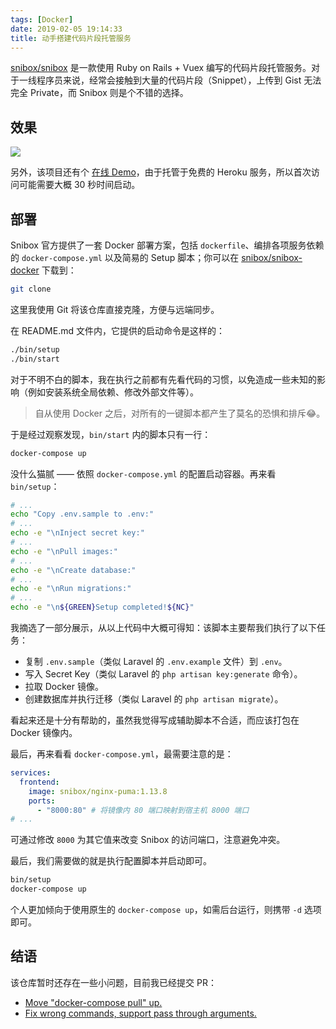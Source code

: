 ```yaml
---
tags: [Docker]
date: 2019-02-05 19:14:33
title: 动手搭建代码片段托管服务
---
```


[snibox/snibox](https://github.com/snibox/snibox) 是一款使用 Ruby on Rails + Vuex 编写的代码片段托管服务。对于一线程序员来说，经常会接触到大量的代码片段（Snippet），上传到 Gist 无法完全 Private，而 Snibox 则是个不错的选择。

<!--more-->

## 效果

![](https://user-images.githubusercontent.com/312873/51252703-8e5ce500-19ad-11e9-88d4-89f4831aa9da.png)

另外，该项目还有个 [在线 Demo](https://snibox-demo.herokuapp.com/)，由于托管于免费的 Heroku 服务，所以首次访问可能需要大概 30 秒时间启动。

## 部署

Snibox 官方提供了一套 Docker 部署方案，包括 `dockerfile`、编排各项服务依赖的 `docker-compose.yml` 以及简易的 Setup 脚本；你可以在 [snibox/snibox-docker](https://github.com/snibox/snibox-docker) 下载到：

```bash
git clone
```

这里我使用 Git 将该仓库直接克隆，方便与远端同步。

在 README.md 文件内，它提供的启动命令是这样的：

```bash
./bin/setup
./bin/start
```

对于不明不白的脚本，我在执行之前都有先看代码的习惯，以免造成一些未知的影响（例如安装系统全局依赖、修改外部文件等）。

> 自从使用 Docker 之后，对所有的一键脚本都产生了莫名的恐惧和排斥😂。

于是经过观察发现，`bin/start` 内的脚本只有一行：

```bash
docker-compose up
```

没什么猫腻 —— 依照 `docker-compose.yml` 的配置启动容器。再来看 `bin/setup`：

```bash
# ...
echo "Copy .env.sample to .env:"
# ...
echo -e "\nInject secret key:"
# ...
echo -e "\nPull images:"
# ...
echo -e "\nCreate database:"
# ...
echo -e "\nRun migrations:"
# ...
echo -e "\n${GREEN}Setup completed!${NC}"
```

我摘选了一部分展示，从以上代码中大概可得知：该脚本主要帮我们执行了以下任务：

- 复制 `.env.sample`（类似 Laravel 的 `.env.example` 文件）到 `.env`。
- 写入 Secret Key（类似 Laravel 的 `php artisan key:generate` 命令）。
- 拉取 Docker 镜像。
- 创建数据库并执行迁移（类似 Laravel 的 `php artisan migrate`）。

看起来还是十分有帮助的，虽然我觉得写成辅助脚本不合适，而应该打包在 Docker 镜像内。

最后，再来看看 `docker-compose.yml`，最需要注意的是：

```yml
services:
  frontend:
    image: snibox/nginx-puma:1.13.8
    ports:
      - "8000:80" # 将镜像内 80 端口映射到宿主机 8000 端口
# ...
```

可通过修改 `8000` 为其它值来改变 Snibox 的访问端口，注意避免冲突。

最后，我们需要做的就是执行配置脚本并启动即可。

```bash
bin/setup
docker-compose up
```

个人更加倾向于使用原生的 `docker-compose up`，如需后台运行，则携带 `-d` 选项即可。

## 结语

该仓库暂时还存在一些小问题，目前我已经提交 PR：

- [Move "docker-compose pull" up.](https://github.com/snibox/snibox-docker/pull/4)
- [Fix wrong commands, support pass through arguments.](https://github.com/snibox/snibox-docker/pull/5)
